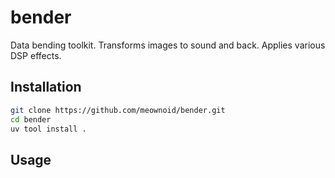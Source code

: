 # bender

Data bending toolkit. Transforms images to sound and back. Applies various DSP effects.

## Installation

```bash
git clone https://github.com/meownoid/bender.git
cd bender
uv tool install .
```

## Usage

